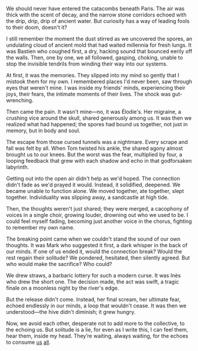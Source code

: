 We should never have entered the catacombs beneath Paris. The air was thick with the scent of decay, and the narrow stone corridors echoed with the drip, drip, drip of ancient water. But curiosity has a way of leading fools to their doom, doesn't it?

I still remember the moment the dust stirred as we uncovered the spores, an undulating cloud of ancient mold that had waited millennia for fresh lungs. It was Bastien who coughed first, a dry, hacking sound that bounced eerily off the walls. Then, one by one, we all followed, gasping, choking, unable to stop the invisible tendrils from winding their way into our systems.

At first, it was the memories. They slipped into my mind so gently that I mistook them for my own. I remembered places I'd never been, saw through eyes that weren't mine. I was inside my friends' minds, experiencing their joys, their fears, the intimate moments of their lives. The shock was gut-wrenching.

Then came the pain. It wasn't mine—no, it was Élodie's. Her migraine, a crushing vice around the skull, shared generously among us. It was then we realized what had happened; the spores had bound us together, not just in memory, but in body and soul.

The escape from those cursed tunnels was a nightmare. Every scrape and fall was felt by all. When Tom twisted his ankle, the shared agony almost brought us to our knees. But the worst was the fear, multiplied by four, a looping feedback that grew with each shadow and echo in that godforsaken labyrinth.

Getting out into the open air didn't help as we'd hoped. The connection didn't fade as we'd prayed it would. Instead, it solidified, deepened. We became unable to function alone. We moved together, ate together, slept together. Individuality was slipping away, a sandcastle at high tide.

Then, the thoughts weren't just shared; they were merged, a cacophony of voices in a single choir, growing louder, drowning out who we used to be. I could feel myself fading, becoming just another voice in the chorus, fighting to remember my own name.

The breaking point came when we couldn't stand the sound of our own thoughts. It was Mark who suggested it first, a dark whisper in the back of our minds. If one of us ended it, would the connection break? Would the rest regain their solitude? We pondered, hesitated, then silently agreed. But who would make the sacrifice? Who could?

We drew straws, a barbaric lottery for such a modern curse. It was Inès who drew the short one. The decision made, the act was swift, a tragic finale on a moonless night by the river's edge.

But the release didn't come. Instead, her final scream, her ultimate fear, echoed endlessly in our minds, a loop that wouldn't cease. It was then we understood—the hive didn't diminish; it grew hungry.

Now, we avoid each other, desperate not to add more to the collective, to the echoing us. But solitude is a lie, for even as I write this, I can feel them, hear them, inside my head. They’re waiting, always waiting, for the echoes to consume [us](https://new.reddit.com/r/nosleep/comments/1d3diim/a_killer_gave_us_a_list_of_instructions_we_had_to/) [all](https://new.reddit.com/r/PageTurner627Horror/comments/1bg4l0g/i_found_out_why_my_dad_never_talked_about_his/).